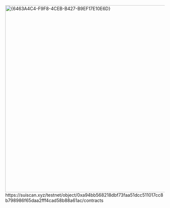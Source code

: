 <img width="1366" height="590" alt="{6463A4C4-F9F8-4CEB-B427-B9EF17E10E6D}" src="https://github.com/user-attachments/assets/1baa2c55-7c2a-451f-9a16-c860ccc33c34" />
https://suiscan.xyz/testnet/object/0xa94bb568218dbf73faa51dcc511017cc8b798986f65daa2fff4cad58b88a61ac/contracts
